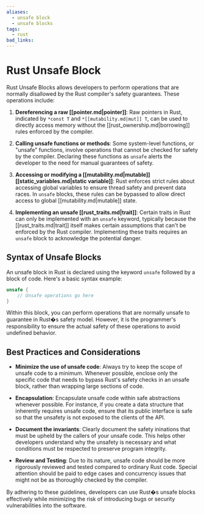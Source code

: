 ```yaml
---
aliases:
  - unsafe block
  - unsafe blocks
tags:
  - rust
bad_links:
---
```

# Rust Unsafe Block

Rust Unsafe Blocks allows developers to perform operations that are normally disallowed by the Rust compiler's safety guarantees. These operations include:

1. **Dereferencing a raw [[pointer.md|pointer]]**: Raw pointers in Rust, indicated by `*const T` and `*[[mutability.md|mut]] T`, can be used to directly access memory without the [[rust_ownership.md|borrowing]] rules enforced by the compiler.

2. **Calling unsafe functions or methods**: Some system-level functions, or "unsafe" functions, involve operations that cannot be checked for safety by the compiler. Declaring these functions as `unsafe` alerts the developer to the need for manual guarantees of safety.

3. **Accessing or modifying a [[mutability.md|mutable]] [[static_variables.md|static variable]]**: Rust enforces strict rules about accessing global variables to ensure thread safety and prevent data races. In `unsafe` blocks, these rules can be bypassed to allow direct access to global [[mutability.md|mutable]] state.

4. **Implementing an unsafe [[rust_traits.md|trait]]**: Certain traits in Rust can only be implemented with an `unsafe` keyword, typically because the [[rust_traits.md|trait]] itself makes certain assumptions that can't be enforced by the Rust compiler. Implementing these traits requires an `unsafe` block to acknowledge the potential danger.

## Syntax of Unsafe Blocks

An unsafe block in Rust is declared using the keyword `unsafe` followed by a block of code. Here's a basic syntax example:

```rust
unsafe {
    // Unsafe operations go here
}
```

Within this block, you can perform operations that are normally unsafe to guarantee in Rust�s safety model. However, it is the programmer's responsibility to ensure the actual safety of these operations to avoid undefined behavior.

## Best Practices and Considerations

- **Minimize the use of unsafe code**: Always try to keep the scope of unsafe code to a minimum. Whenever possible, enclose only the specific code that needs to bypass Rust's safety checks in an unsafe block, rather than wrapping large sections of code.

- **Encapsulation**: Encapsulate unsafe code within safe abstractions whenever possible. For instance, if you create a data structure that inherently requires unsafe code, ensure that its public interface is safe so that the unsafety is not exposed to the clients of the API.

- **Document the invariants**: Clearly document the safety ininations that must be upheld by the callers of your unsafe code. This helps other developers understand why the unsafety is necessary and what conditions must be respected to preserve program integrity.

- **Review and Testing**: Due to its nature, unsafe code should be more rigorously reviewed and tested compared to ordinary Rust code. Special attention should be paid to edge cases and concurrency issues that might not be as thoroughly checked by the compiler.

By adhering to these guidelines, developers can use Rust�s unsafe blocks effectively while minimizing the risk of introducing bugs or security vulnerabilities into the software.